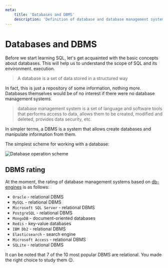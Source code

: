 ```yaml
---
meta:
    title: 'Databases and DBMS'
    description: 'Definition of database and database management system. How databases work. Rating and popularity of relational databases. Features of relational databases. SQL query language.'
---
```


# Databases and DBMS

Before we start learning SQL, let's get acquainted with the basic concepts
about databases. This will help us to understand the scope of SQL and its environment.
execution.

> A database is a set of data stored in a structured way

In fact, this is just a repository of some information, nothing more. Databases themselves would be of no interest if there were no database management systems.

> database management system is a set of language and software tools that performs
> access to data, allows them to be created, modified and deleted, provides
> data security, etc.

In simpler terms, a DBMS is a system that allows
create databases and manipulate information from them.

The simplest scheme for working with a database:

![Database operation scheme](https://sql-academy.org/static/guidePage/basic-database-concepts/en_schema_of_db_work.png "title")

## DBMS rating

At the moment, the rating of database management systems based on <a href="https://db-engines.com/en/ranking" target="_blank"> db-engines</a> is as follows:

- `Oracle` - relational DBMS
- `MySQL` - relational DBMS
- `Microsoft SQL Server` - relational DBMS
- `PostgreSQL` - relational DBMS
- `MongoDB` - document-oriented databases
- `Redis` - key-value databases
- `IBM Db2` - relational DBMS
- `Elasticsearch` - search engine
- `Microsoft Access` - relational DBMS
- `SQLite` - relational DBMS

It can be noted that 7 of the 10 most popular DBMS are relational. You made the right choice to study them 😉.
